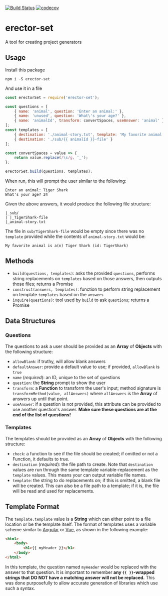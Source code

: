 [![Build Status](https://semaphoreci.com/api/v1/gonzofish/erector-set/branches/master/badge.svg)](https://semaphoreci.com/gonzofish/erector-set)
[![codecov](https://codecov.io/gh/gonzofish/erector-set/branch/master/graph/badge.svg)](https://codecov.io/gh/gonzofish/erector-set)

# erector-set
A tool for creating project generators

## <a name="usage"></a>Usage

Install this package

```shell
npm i -S erector-set
```

And use it in a file

```javascript
const erectorSet = require('erector-set');

const questions = [
    { name: 'animal', question: 'Enter an animal:' },
    { name: 'unused', question: 'What\'s your age?' },
    { name: 'animalId', transform: convertSpaces, useAnswer: 'animal' }
];
const templates = [
    { destination: './animal-story.txt', template: 'My favorite animal is a(n) {{ animal }} (id: {{ animalId }})' },
    { destination: './sub/{{ animalId }}-file' }
];

const convertSpaces = value => {
    return value.replace(/\s/g, '_');
};

erectorSet.build(questions, templates);
```

When run, this will prompt the user similar to the following:

```shell
Enter an animal: Tiger Shark
What's your age? 24
```

Given the above answers, it would produce the following file structure:

```shell
|_sub/
| |_TigerShark-file
|_animal-story.txt
```

The file in `sub/TigerShark-file` would be empty since there was no `template` provided while the contents
of `animal-story.txt` would be:

```shell
My favorite animal is a(n) Tiger Shark (id: TigerShark)
```

## Methods

* `build(questions, templates)`: asks the provided `questions`, performs string replacements on
    `templates` based on those answers, then outputs those files; returns a Promise
* `construct(answers, templates)`: function to perform string replacement on template `templates`
    based on the `answers`
* `inquire(questions)`: tool used by `build` to ask `questions`; returns a Promise

## Data Structures

### Questions

The questions to ask a user should be provided as an **Array** of **Objects** with the following
structure:

- `allowBlank`: if truthy, will allow blank answers
- `defaultAnswer`: provide a default value to use; if provided, `allowBlank` is `true`
- `name` (_required_): an ID, unique to the set of questions
- `question`: the **String** prompt to show the user
- `transform`: a **Function** to transform the user's input; method signature is
    `transformMethod(value, allAnswers)` where `allAnswers` is the **Array** of answers up until that
    point.
- `useAnswer`: if a question is not provided, this attribute can be provided to use another question's
    answer. **Make sure these questions are at the end of the list of questions!**

### Templates

The templates should be provided as an **Array** of **Objects** with the following structure:

- `check`: a function to see if the file should be created; if omitted or not a Function, it
    defaults to true.
- `destination` (_required_): the file path to create. Note that `destination` values are run
    through the same template variable-replacement as the `template` values. This means your
    can output variable file names.
- `template`: the string to do replacements on; if this is omitted, a blank file will be created.
    This can also be a file path to a template; if it is, the file will be read and used for
    replacements.

## Template Format

The `template.template` value is a **String** which can either point to a file location or be the template
itself. The format of templates uses a variable scheme similar to [Angular](https://angular.io/ "Angular") or
[Vue](http://vuejs.org/ "Vue.js"), as shown in the following example:

```html
<html>
    <body>
        <h1>{{ myHeader }}</h1>
    </body>
</html>
```

In this template, the question named `myHeader` would be replaced with the answer to that question. It is
important to remember **any `{{ }}`-wrapped strings that DO NOT have a matching answer will not be replaced.**
This was done purposefully to allow accurate generation of libraries which use such a syntax.
